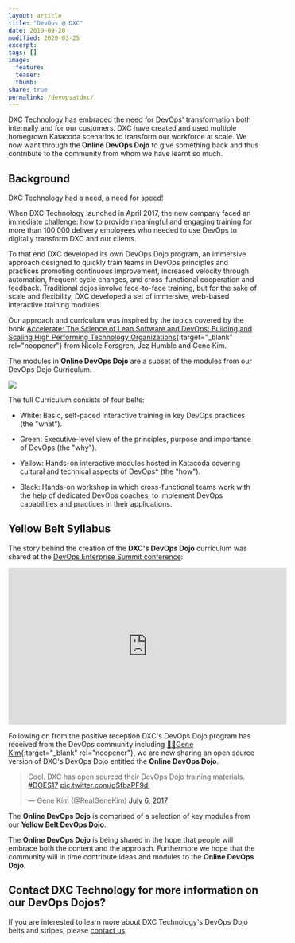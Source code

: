 ```yaml
---
layout: article
title: "DevOps @ DXC"
date: 2019-09-20
modified: 2020-03-25
excerpt:
tags: []
image:
  feature:
  teaser:
  thumb:
share: true
permalink: /devopsatdxc/
---
```


[DXC Technology](https://www.dxc.technology/) has embraced the need for DevOps' transformation both internally and for our customers. DXC have created and used multiple homegrown Katacoda scenarios to transform our workforce at scale. We now want through the **Online DevOps Dojo** to give something back and thus contribute to the community from whom we have learnt so much.

## Background

DXC Technology had a need, a need for speed!

When DXC Technology launched in April 2017, the new company faced an immediate challenge: how to provide meaningful and engaging training for more than 100,000 delivery employees who needed to use DevOps to digitally transform DXC and our clients.

To that end DXC developed its own DevOps Dojo program, an immersive approach designed to quickly train teams in DevOps principles
and practices promoting continuous improvement, increased velocity through automation, frequent cycle changes, and cross-functional
cooperation and feedback. Traditional dojos involve face-to-face training, but for the sake of scale and flexibility, DXC developed
a set of immersive, web-based interactive training modules.

Our approach and curriculum was inspired by the topics covered by the book [Accelerate: The Science of Lean Software and DevOps:
Building and Scaling High Performing Technology Organizations](https://itrevolution.com/book/accelerate/){:target="_blank" rel="noopener"} from Nicole Forsgren, Jez
Humble and Gene Kim.

The modules in **Online DevOps Dojo** are a subset of the modules from our DevOps Dojo Curriculum.

![](../images/devopsdojo.png)

The full Curriculum consists of four belts:

- White: Basic, self-paced interactive training in key DevOps practices (the "what").

- Green: Executive-level view of the principles, purpose and importance of DevOps (the "why").

- Yellow: Hands-on interactive modules hosted in Katacoda covering cultural and technical aspects of DevOps* (the "how").

- Black: Hands-on workshop in which cross-functional teams work with the help of dedicated DevOps coaches, to implement DevOps capabilities and practices in their applications.

## Yellow Belt Syllabus

The story behind the creation of the **DXC's DevOps Dojo** curriculum was shared at the [DevOps Enterprise Summit conference](https://events.itrevolution.com/):

<iframe width="560" height="315" src="https://www.youtube.com/embed/nhokY2UpBqI" frameborder="0" allow="accelerometer; autoplay; encrypted-media; gyroscope; picture-in-picture" allowfullscreen></iframe>

Following on from the positive reception DXC's DevOps Dojo program has received from the DevOps community including [🐱‍👤Gene Kim](https://twitter.com/realgenekim/status/882813905680166912){:target="_blank" rel="noopener"}, we are now sharing an open source version of DXC's DevOps Dojo entitled the **Online DevOps Dojo**.

<blockquote class="twitter-tweet" data-conversation="none" data-dnt="true" data-theme="light"><p lang="en" dir="ltr">Cool. DXC has open sourced their DevOps Dojo training materials. <a href="https://twitter.com/hashtag/DOES17?src=hash&amp;ref_src=twsrc%5Etfw">#DOES17</a> <a href="https://t.co/gSfbaPF9dl">pic.twitter.com/gSfbaPF9dl</a></p>&mdash; Gene Kim (@RealGeneKim) <a href="https://twitter.com/RealGeneKim/status/882813905680166912?ref_src=twsrc%5Etfw">July 6, 2017</a></blockquote> <script async src="https://platform.twitter.com/widgets.js" charset="utf-8"></script>

The **Online DevOps Dojo** is comprised of a selection of key modules from our **Yellow Belt DevOps Dojo**.

The **Online DevOps Dojo** is being shared in the hope that people will embrace both the content and the approach. Furthermore we hope that the community will in time contribute ideas and modules to the **Online DevOps Dojo**.

## Contact DXC Technology for more information on our DevOps Dojos?

If you are interested to learn more about DXC Technology's DevOps Dojo belts and stripes, please [contact us](mailto:%22Online%20DevOps%20Dojo%22%3c8fc73ada.CSCPortal.onmicrosoft.com@amer.teams.ms%3e).
